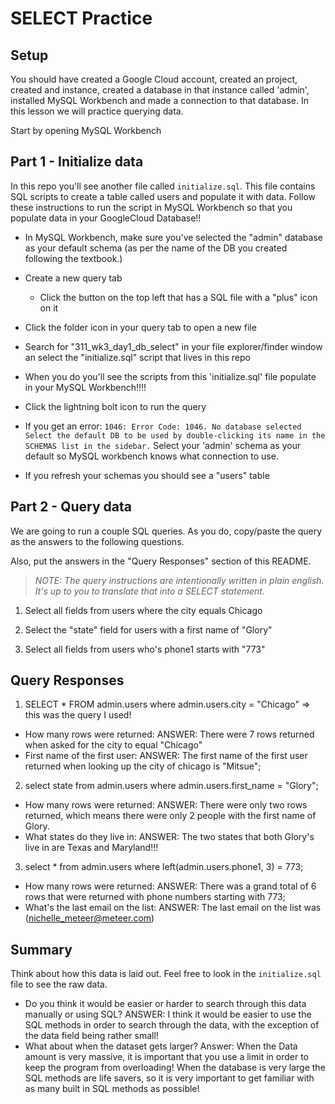# SELECT Practice

## Setup

You should have created a Google Cloud account, created an project, created and instance, created a database in that instance called 'admin', installed MySQL Workbench and made a connection to that database. In this lesson we will practice querying data.

Start by opening MySQL Workbench

## Part 1 - Initialize data

In this repo you'll see another file called `initialize.sql`. This file contains SQL scripts to create a table called users and populate it with data. Follow these instructions to run the script in MySQL Workbench so that you populate data in your GoogleCloud Database!!

* In MySQL Workbench, make sure you've selected the "admin" database as your default schema (as per the name of the DB you created following the textbook.)

* Create a new query tab
  * Click the button on the top left that has a SQL file with a "plus" icon on it

* Click the folder icon in your query tab to open a new file

* Search for "311_wk3_day1_db_select" in your file explorer/finder window an select the "initialize.sql" script that lives in this repo

* When you do you'll see the scripts from this 'initialize.sql' file populate in your MySQL Workbench!!!!

* Click the lightning bolt icon to run the query

* If you get an error: `1046: Error Code: 1046. No database selected Select the default DB to be used by double-clicking its name in the SCHEMAS list in the sidebar.` Select your 'admin' schema as your default so MySQL workbench knows what connection to use.

* If you refresh your schemas you should see a "users" table

## Part 2 - Query data

We are going to run a couple SQL queries. As you do, copy/paste the query as the answers to the following questions.

Also, put the answers in the "Query Responses" section of this README.

> *NOTE: The query instructions are intentionally written in plain english. It's up to you to translate that into a SELECT statement.*

1. Select all fields from users where the city equals Chicago

2. Select the "state" field for users with a first name of "Glory"

3. Select all fields from users who's phone1 starts with "773"

## Query Responses

1. SELECT * FROM admin.users where admin.users.city = "Chicago" => this was the query I used!
  * How many rows were returned:
  ANSWER: There were 7 rows returned when asked for the city to equal "Chicago"
  * First name of the first user:
  ANSWER: The first name of the first user returned when looking up the city of chicago is "Mitsue";

2. select state from admin.users where admin.users.first_name = "Glory";
  * How many rows were returned:
  ANSWER: There were only two rows returned, which means there were only 2 people with the first name of Glory.
  * What states do they live in:
  ANSWER: The two states that both Glory's live in are Texas and Maryland!!!

3. select * from admin.users where left(admin.users.phone1, 3)  = 773;
  * How many rows were returned:
  ANSWER: There was a grand total of 6 rows that were returned with phone numbers starting with 773;
  * What's the last email on the list:
  ANSWER: The last email on the list was (nichelle_meteer@meteer.com)

## Summary

Think about how this data is laid out. Feel free to look in the `initialize.sql` file to see the raw data.

* Do you think it would be easier or harder to search through this data manually or using SQL?
ANSWER: I think it would be easier to use the SQL methods in order to search through the data, with the exception of the data field being rather small!
* What about when the dataset gets larger?
Answer: When the Data amount is very massive, it is important that you use a limit in order to keep the program from overloading! When the database is very large the SQL methods are life savers, so it is very important to get familiar with as many built in SQL methods as possible!